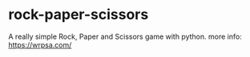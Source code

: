 # rock-paper-scissors

A really simple Rock, Paper and Scissors game with python.
more info: https://wrpsa.com/
